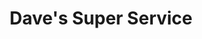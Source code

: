 ---
title: "Dave's Super Service"
url: /hancock/daves-super-service-front-street/
shop: Lebensmittel
---